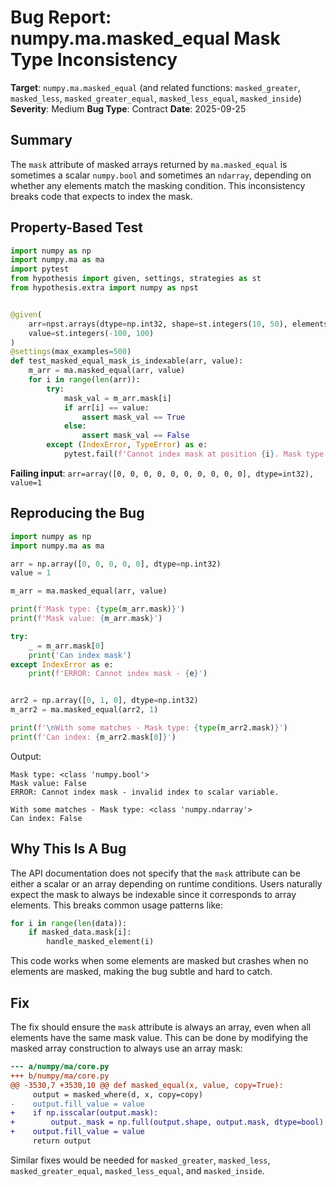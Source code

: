 # Bug Report: numpy.ma.masked_equal Mask Type Inconsistency

**Target**: `numpy.ma.masked_equal` (and related functions: `masked_greater`, `masked_less`, `masked_greater_equal`, `masked_less_equal`, `masked_inside`)
**Severity**: Medium
**Bug Type**: Contract
**Date**: 2025-09-25

## Summary

The `mask` attribute of masked arrays returned by `ma.masked_equal` is sometimes a scalar `numpy.bool` and sometimes an `ndarray`, depending on whether any elements match the masking condition. This inconsistency breaks code that expects to index the mask.

## Property-Based Test

```python
import numpy as np
import numpy.ma as ma
import pytest
from hypothesis import given, settings, strategies as st
from hypothesis.extra import numpy as npst


@given(
    arr=npst.arrays(dtype=np.int32, shape=st.integers(10, 50), elements=st.integers(-100, 100)),
    value=st.integers(-100, 100)
)
@settings(max_examples=500)
def test_masked_equal_mask_is_indexable(arr, value):
    m_arr = ma.masked_equal(arr, value)
    for i in range(len(arr)):
        try:
            mask_val = m_arr.mask[i]
            if arr[i] == value:
                assert mask_val == True
            else:
                assert mask_val == False
        except (IndexError, TypeError) as e:
            pytest.fail(f'Cannot index mask at position {i}. Mask type: {type(m_arr.mask)}, value: {m_arr.mask}. Error: {e}')
```

**Failing input**: `arr=array([0, 0, 0, 0, 0, 0, 0, 0, 0, 0], dtype=int32), value=1`

## Reproducing the Bug

```python
import numpy as np
import numpy.ma as ma

arr = np.array([0, 0, 0, 0, 0], dtype=np.int32)
value = 1

m_arr = ma.masked_equal(arr, value)

print(f'Mask type: {type(m_arr.mask)}')
print(f'Mask value: {m_arr.mask}')

try:
    _ = m_arr.mask[0]
    print('Can index mask')
except IndexError as e:
    print(f'ERROR: Cannot index mask - {e}')


arr2 = np.array([0, 1, 0], dtype=np.int32)
m_arr2 = ma.masked_equal(arr2, 1)

print(f'\nWith some matches - Mask type: {type(m_arr2.mask)}')
print(f'Can index: {m_arr2.mask[0]}')
```

Output:
```
Mask type: <class 'numpy.bool'>
Mask value: False
ERROR: Cannot index mask - invalid index to scalar variable.

With some matches - Mask type: <class 'numpy.ndarray'>
Can index: False
```

## Why This Is A Bug

The API documentation does not specify that the `mask` attribute can be either a scalar or an array depending on runtime conditions. Users naturally expect the mask to always be indexable since it corresponds to array elements. This breaks common usage patterns like:

```python
for i in range(len(data)):
    if masked_data.mask[i]:
        handle_masked_element(i)
```

This code works when some elements are masked but crashes when no elements are masked, making the bug subtle and hard to catch.

## Fix

The fix should ensure the `mask` attribute is always an array, even when all elements have the same mask value. This can be done by modifying the masked array construction to always use an array mask:

```diff
--- a/numpy/ma/core.py
+++ b/numpy/ma/core.py
@@ -3530,7 +3530,10 @@ def masked_equal(x, value, copy=True):
     output = masked_where(d, x, copy=copy)
-    output.fill_value = value
+    if np.isscalar(output.mask):
+        output._mask = np.full(output.shape, output.mask, dtype=bool)
+    output.fill_value = value
     return output
```

Similar fixes would be needed for `masked_greater`, `masked_less`, `masked_greater_equal`, `masked_less_equal`, and `masked_inside`.